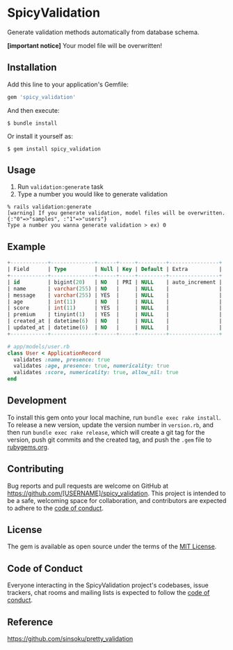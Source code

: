 # SpicyValidation

Generate validation methods automatically from database schema.

**[important notice]** Your model file will be overwritten!

## Installation

Add this line to your application's Gemfile:

```ruby
gem 'spicy_validation'
```

And then execute:

    $ bundle install

Or install it yourself as:

    $ gem install spicy_validation

## Usage

1. Run `validation:generate` task
2. Type a number you would like to generate validation
```shell
% rails validation:generate
[warning] If you generate validation, model files will be overwritten.
{:"0"=>"samples", :"1"=>"users"}
Type a number you wanna generate validation > ex) 0
```

## Example

```sql
+------------+--------------+------+-----+---------+----------------+
| Field      | Type         | Null | Key | Default | Extra          |
+------------+--------------+------+-----+---------+----------------+
| id         | bigint(20)   | NO   | PRI | NULL    | auto_increment |
| name       | varchar(255) | NO   |     | NULL    |                |
| message    | varchar(255) | YES  |     | NULL    |                |
| age        | int(11)      | NO   |     | NULL    |                |
| score      | int(11)      | YES  |     | NULL    |                |
| premium    | tinyint(1)   | YES  |     | NULL    |                |
| created_at | datetime(6)  | NO   |     | NULL    |                |
| updated_at | datetime(6)  | NO   |     | NULL    |                |
+------------+--------------+------+-----+---------+----------------+
```

```ruby
# app/models/user.rb
class User < ApplicationRecord
  validates :name, presence: true
  validates :age, presence: true, numericality: true
  validates :score, numericality: true, allow_nil: true
end
```

## Development

To install this gem onto your local machine, run `bundle exec rake install`. To release a new version, update the version number in `version.rb`, and then run `bundle exec rake release`, which will create a git tag for the version, push git commits and the created tag, and push the `.gem` file to [rubygems.org](https://rubygems.org).

## Contributing

Bug reports and pull requests are welcome on GitHub at https://github.com/[USERNAME]/spicy_validation. This project is intended to be a safe, welcoming space for collaboration, and contributors are expected to adhere to the [code of conduct](https://github.com/[USERNAME]/spicy_validation/blob/master/CODE_OF_CONDUCT.md).

## License

The gem is available as open source under the terms of the [MIT License](https://opensource.org/licenses/MIT).

## Code of Conduct

Everyone interacting in the SpicyValidation project's codebases, issue trackers, chat rooms and mailing lists is expected to follow the [code of conduct](https://github.com/[USERNAME]/spicy_validation/blob/master/CODE_OF_CONDUCT.md).

## Reference

https://github.com/sinsoku/pretty_validation
